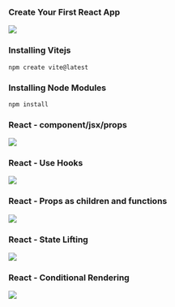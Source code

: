 <h3>Create Your First React App</h3>
<a href="https://www.youtube.com/watch?v=kRwmnQDiRWk"><img src="https://github.com/user-attachments/assets/02efe471-7b1c-43b3-8acc-8de48dda5321"/></a>

<h3>Installing Vitejs</h3>

```npm
npm create vite@latest
```
<h3>Installing Node Modules</h3>

```npm
npm install
```
<h3>React - component/jsx/props</h3>
<a href="https://www.youtube.com/watch?v=HKX__TQ9ff0"><img src="https://github.com/user-attachments/assets/add89907-d5fa-4496-b3b4-ebf06113788b"/></a>

<h3>React - Use Hooks</h3>
<a href="https://www.youtube.com/watch?v=Aib88vl6gDA"><img src="https://github.com/user-attachments/assets/2baa6692-f255-4e9e-959a-d4da6368475f"/></a>

<h3>React - Props as children and functions </h3>
<a href="https://youtu.be/BBgSB2bLy60?feature=shared"><img src="https://github.com/user-attachments/assets/5cd620c5-b5ef-4abc-b731-6d37f882eaab"/></a>

<h3>React - State Lifting </h3>
<a href="https://www.youtube.com/watch?v=Z4hN0WZbASk"><img src="https://github.com/user-attachments/assets/068a347a-4bb8-4ad6-9428-5efe13810606" /></a>

<h3>React - Conditional Rendering</h3>
<a href="https://www.youtube.com/watch?v=OjF-OwLOKYE&ab_channel=CodeHelp-byBabbar"><img src="https://github.com/user-attachments/assets/489aad37-309e-4294-8bfd-0298f5a80d10"/></a>
